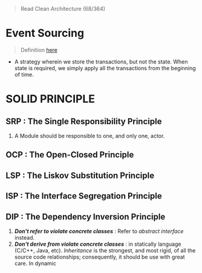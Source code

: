 > Read Clean Architecture (68/364)
# Event Sourcing
> Definition [here](https://martinfowler.com/eaaDev/EventSourcing.html)
- A strategy wherein we store the transactions, but not the state. When state is required, we simply apply all the transactions from the beginning of time.

# SOLID PRINCIPLE

## SRP : The Single Responsibility Principle

1. A Module should be responsible to one, and only one, actor.

## OCP : The Open-Closed Principle

## LSP : The Liskov Substitution Principle

## ISP : The Interface Segregation Principle

## DIP : The Dependency Inversion Principle

1. _**Don't refer to violate concrete classes**_ : Refer to _abstract interface_ instead. 
2. _**Don't derive from violate concrete classes**_ : in statically language (C/C++, Java, etc). _Inheritance_ is the strongest, and most rigid, of all the source code relationships; consequently,  it should be use with great care. In dynamic
<!--stackedit_data:
eyJoaXN0b3J5IjpbNTgwNTY3MTIsLTEwNTU1Nzg1NDAsMTc1Mj
MyNDUyOSwyMTEwOTQ1MjY1XX0=
-->